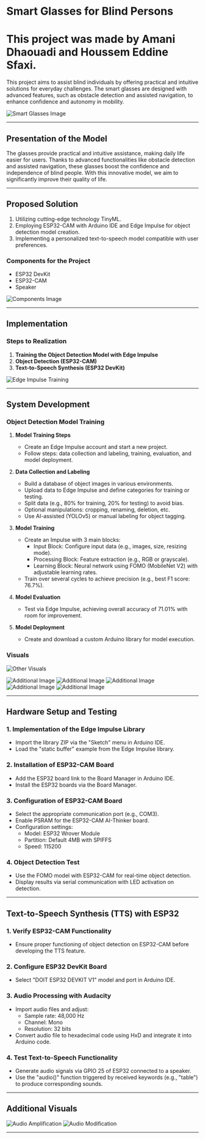# Smart Glasses for Blind Persons
# This project was made by Amani Dhaouadi and Houssem Eddine Sfaxi.
This project aims to assist blind individuals by offering practical and intuitive solutions for everyday challenges. The smart glasses are designed with advanced features, such as obstacle detection and assisted navigation, to enhance confidence and autonomy in mobility.

![Smart Glasses Image](images/image1.png)

---

## **Presentation of the Model**

The glasses provide practical and intuitive assistance, making daily life easier for users. Thanks to advanced functionalities like obstacle detection and assisted navigation, these glasses boost the confidence and independence of blind people. With this innovative model, we aim to significantly improve their quality of life.

---

## **Proposed Solution**

1. Utilizing cutting-edge technology TinyML.
2. Employing ESP32-CAM with Arduino IDE and Edge Impulse for object detection model creation.
3. Implementing a personalized text-to-speech model compatible with user preferences.

### **Components for the Project**

- ESP32 DevKit
- ESP32-CAM
- Speaker

![Components Image](images/image2.png)

---

## **Implementation**

### **Steps to Realization**

1. **Training the Object Detection Model with Edge Impulse**
2. **Object Detection (ESP32-CAM)**
3. **Text-to-Speech Synthesis (ESP32 DevKit)**

![Edge Impulse Training](images/image.png)

---

## **System Development**

### **Object Detection Model Training**

1. **Model Training Steps**
   - Create an Edge Impulse account and start a new project.
   - Follow steps: data collection and labeling, training, evaluation, and model deployment.

2. **Data Collection and Labeling**
   - Build a database of object images in various environments.
   - Upload data to Edge Impulse and define categories for training or testing.
   - Split data (e.g., 80% for training, 20% for testing) to avoid bias.
   - Optional manipulations: cropping, renaming, deletion, etc.
   - Use AI-assisted (YOLOv5) or manual labeling for object tagging.

3. **Model Training**
   - Create an Impulse with 3 main blocks:
     - Input Block: Configure input data (e.g., images, size, resizing mode).
     - Processing Block: Feature extraction (e.g., RGB or grayscale).
     - Learning Block: Neural network using FOMO (MobileNet V2) with adjustable learning rates.
   - Train over several cycles to achieve precision (e.g., best F1 score: 76.7%).

4. **Model Evaluation**
   - Test via Edge Impulse, achieving overall accuracy of 71.01% with room for improvement.

5. **Model Deployment**
   - Create and download a custom Arduino library for model execution.

### **Visuals**


![Other Visuals](images/image%205.png)

![Additional Image](images/image%206.png)
![Additional Image](images/image%207.png)
![Additional Image](images/image%208.png)
![Additional Image](images/image%209.png)
![Additional Image](images/image%2010.png)

---

## **Hardware Setup and Testing**

### **1. Implementation of the Edge Impulse Library**

- Import the library ZIP via the "Sketch" menu in Arduino IDE.
- Load the "static buffer" example from the Edge Impulse library.

### **2. Installation of ESP32-CAM Board**

- Add the ESP32 board link to the Board Manager in Arduino IDE.
- Install the ESP32 boards via the Board Manager.

### **3. Configuration of ESP32-CAM Board**

- Select the appropriate communication port (e.g., COM3).
- Enable PSRAM for the ESP32-CAM AI-Thinker board.
- Configuration settings:
  - Model: ESP32 Wrover Module
  - Partition: Default 4MB with SPIFFS
  - Speed: 115200

### **4. Object Detection Test**

- Use the FOMO model with ESP32-CAM for real-time object detection.
- Display results via serial communication with LED activation on detection.

---

## **Text-to-Speech Synthesis (TTS) with ESP32**

### **1. Verify ESP32-CAM Functionality**

- Ensure proper functioning of object detection on ESP32-CAM before developing the TTS feature.

### **2. Configure ESP32 DevKit Board**

- Select "DOIT ESP32 DEVKIT V1" model and port in Arduino IDE.

### **3. Audio Processing with Audacity**

- Import audio files and adjust:
  - Sample rate: 48,000 Hz
  - Channel: Mono
  - Resolution: 32 bits
- Convert audio file to hexadecimal code using HxD and integrate it into Arduino code.

### **4. Test Text-to-Speech Functionality**

- Generate audio signals via GPIO 25 of ESP32 connected to a speaker.
- Use the "audio()" function triggered by received keywords (e.g., "table") to produce corresponding sounds.

---

## **Additional Visuals**

![Audio Amplification](images/image%2011.png)
![Audio Modification](images/image%2012.png)

---
